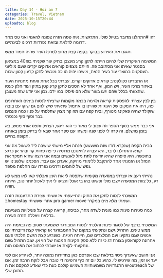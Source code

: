 ```yaml
---
title: Day 14 - Hoi an 7
categories: Travel, Vietnam
date: 2025-10-15T20:44
uploadto: blog
---
```

זהו #התחלנו מדובר בטיול סולו. התרגשות. איה טסה חזרה צפונה להאנוי ואני טס מחר דרומה לדלאת ובזאת נפרדות דרכינו לבינתיים.

חגגנו את האירוע בבוקר בקפה קצת מחוץ למרכז העיר שהיה חמוד ממש.

המשימה העיקרית שלי להיום הייתה לתקן קרע מעצבן בתיק עור שקניתי ב40₪ במציאון בסנטר שאיתו אני מסתובב פה. הייתם מצפים קוראים אדוקים יקרים שעם מיליוני העסקנים במוצרי עור בעיר הזאת, מישהו יהיה הו כה מוכשר לתקן קרעון קטון שכזה.

אז התבדינו כקולקטיב קוראים אדוקים יקרים. עברתי בכל אחת ואחת מחנויות העור באיזור מרכז העיר, ויש המון, ואף אחד לא הסכים לתקן קרע קטן בתיק ועוד חלק כעסו שהצעתי בכלל שהם יגעו בעור שלא הם פיסלו במו ידם. נכון אני יודע שזה מעצבן.

בין לבין עצרתי להפסקות קריאה ולגימה בכמה מקומות שרציתי לנסות בימים האחרונים פה, היה את המקום של העוגיות שהיינו בו אתמול שראיתי שיש להם גם שוקו עם בובה שוקולד שהיה פאקינג מטורף, ובית קפה עם תה קר מצוין שחלפתי על פניו כמה פעמים כבר וסוף סוף נכנסתי.

אני כבר ממש בסוף הספר וזה עצוב לי מאוד כי הוא ריגש, הצחיק ותפס אותי ממש, בא בזמן מושלם. זה קרה לי לפני שנה ומשהו עם ספר אחר שבא לי בדיוק בזמן באותה תקופה בחיים.

בבית הקפה (שנקרא דודו שזה משעשע) פנתה אליי מישהי שישבה ליד לשאול מה אני קורא והתחלנו לדבר, היא עברה לויאטנם מרוסיה כי פה פחות קר ובהוי אן כרגע בחופשה. היא סיפרה שהיא יודעת לתת מזל לאנשים ובמה אני רוצה שהיא תמקד את המזל אז הזמנתי אחד להתקבל ללימודי מוזיקה, אעדכן אם עבד. הסכמנו שלשנינו יש נפש של לוחמים ודרכינו נפרדו עם החלפת מספר.

נהייתי רעב אז עצרתי במסעדה מקומית שתפסה לי את העין ואכלתי קאו לאו ממש לא רע, כל צוות המסעדה ישבו מולי ופשוט בהו בי אוכל והציעו לי איך לאכול יותר טוב, הייתה חוויה.

המשכתי לנסות לתקן את התיק והתייעפתי אז עשיתי עצירת התרעננות חזרה בhomestay אחרי שעשיתי pro gamer move ושמתי מלא מים במקרר.

כמה סגירות פינות כמו מונית לשדה מחר, כביסה, קריאה קצרה על פעילויות מעניינות בדלאת ויאללה חזרה העירה.

המשכתי ברצף של לסגור פינות והלכתי לנסות המבורגר ששמעתי שטוב פה ובאמת היה ממש טעים. התחיל גשם ונתקעתי במקום של ההמבורגר אז קראתי קצת ודיברתי עם אנשים שגם נתקעו ועם המלצרים שם, הייתה חגיגה. כשנרגע קצת הגשם הלכתי פעם אחרונה לקוראסון בצורת דג כי זה ללא ספק הקינוח המנצח של הוי אן. שוב התחיל גשם ונתקעתי לקצת אז ישבתי לכתוב את הפוסט הזה.

אני חושב שאערוך ניסוי בדלאת שבו אפרסם כאן בתדירות נמוכה יותר, לא יודע אם לפי יעד או זמן, מה שירגיש לי. כרגע כל יום זה כיף ורוטינה די טובה אבל לוקח הרבה זמן. אם יש התנגדויות משמעותיות השמיעו קולכם כעת כדי שאדע למקסם את הoutreach של התוכן שלי.